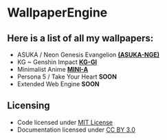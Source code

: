 # WallpaperEngine

## Here is a list of all my wallpapers:

+ ASUKA / Neon Genesis Evangelion **[(ASUKA-NGE)](https://github.com/N0XT/WallpaperEngine/tree/main/ASUKA-NGE)**
+ KG ~ Genshin Impact **[KG-GI](https://github.com/N0XT/WallpaperEngine/tree/main/KG-GI)**
+ Minimalist Anime **[MINI-A](https://github.com/N0XT/WallpaperEngine/tree/main/MINI-A)**
+ Persona 5 / Take Your Heart **SOON**
+ Extended Web Engine **SOON**

## Licensing

* Code licensed under [MIT License](http://opensource.org/licenses/mit-license.html)
* Documentation licensed under [CC BY 3.0](http://creativecommons.org/licenses/by/3.0)
